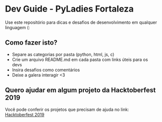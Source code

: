 # Dev Guide - PyLadies Fortaleza

Use este repositório para dicas e desafios de desenvolvimento em qualquer linguagem (:

## Como fazer isto?
* Separe as categorias por pasta (python, html, js, c)
* Crie um arquivo README.md em cada pasta com links úteis para os devs
* Insira desafios como comentários
* Deixe a galera interagir <3

## Quero ajudar em algum projeto da Hacktoberfest 2019
Você pode conferir os projetos que precisam de ajuda no link: [Hacktoberfest 2019](https://github.com/search?q=label%3Ahacktoberfest+state%3Aopen+is%3Aissue&type=Issues)
